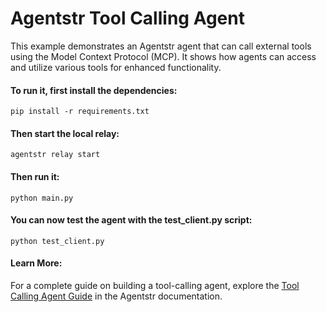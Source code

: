 # Agentstr Tool Calling Agent

This example demonstrates an Agentstr agent that can call external tools using the Model Context Protocol (MCP). It shows how agents can access and utilize various tools for enhanced functionality.

#### To run it, first install the dependencies:

`pip install -r requirements.txt`

#### Then start the local relay:

`agentstr relay start`

#### Then run it:

`python main.py`

#### You can now test the agent with the test_client.py script:

`python test_client.py`

#### Learn More:

For a complete guide on building a tool-calling agent, explore the [Tool Calling Agent Guide](https://docs.agentstr.com/getting_started/tool_calling_agent.html) in the Agentstr documentation.
